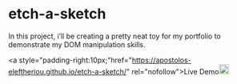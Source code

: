 # etch-a-sketch
In this project, i’ll be creating a pretty neat toy for my portfolio to demonstrate my DOM manipulation skills.

<a style="padding-right:10px;"href="https://apostolos-eleftheriou.github.io/etch-a-sketch/" rel="nofollow">Live Demo</a><img class="emoji" alt="point_left" src="https://github.githubassets.com/images/icons/emoji/unicode/1f448.png" width="20" height="20">
